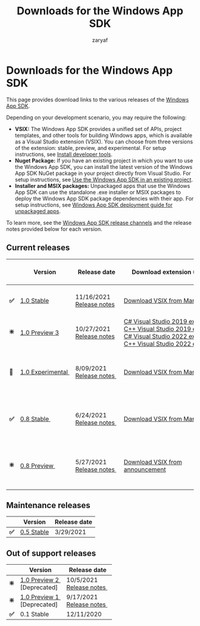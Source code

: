 ﻿---
title: Downloads for the Windows App SDK 
description: Downloads for the Windows App SDK, including the VSIX, Installer and MSIX packages 
ms.topic: article
ms.date: 08/30/2021
keywords: windows win32, windows app development, Windows App SDK 
ms.author: zafaraj
author: zaryaf
ms.localizationpriority: medium
---

# Downloads for the Windows App SDK

This page provides download links to the various releases of the [Windows App SDK](index.md).

Depending on your development scenario, you may require the following:

- **VSIX:** The Windows App SDK provides a unified set of APIs, project templates, and other tools for building Windows apps, which is available as a Visual Studio extension (VSIX). You can choose from three versions of the extension: stable, preview, and experimental. For setup instructions, see [Install developer tools](set-up-your-development-environment.md). 
- **Nuget Package:** If you have an existing project in which you want to use the Windows App SDK, you can install the latest version of the Windows App SDK NuGet package in your project directly from Visual Studio. For setup instructions, see [Use the Windows App SDK in an existing project](use-windows-app-sdk-in-existing-project.md).
- **Installer and MSIX packages:** Unpackaged apps that use the Windows App SDK can use the standalone .exe installer or MSIX packages to deploy the Windows App SDK package dependencies with their app. For setup instructions, see [Windows App SDK deployment guide for unpackaged apps](deploy-unpackaged-apps.md).

To learn more, see the [Windows App SDK release channels](release-channels.md) and the release notes provided below for each version.

## Current releases

|   | Version | Release date | Download extension (VSIX) | Installer and MSIX packages |
|---|---|---|---|---|
| **✅** | [1.0&nbsp;Stable](stable-channel.md#version-10) | 11/16/2021 <br> [Release&nbsp;notes](stable-channel.md#version-10)&nbsp; | [Download VSIX from Marketplace](https://aka.ms/windowsappsdk/stable-vsix) | [Download Installer and MSIX packages](https://aka.ms/windowsappsdk/1.0-stable/msix-installer) |
| **❇️** | [1.0&nbsp;Preview&nbsp;3](preview-channel.md#version-10-preview-3-100-preview3) | 10/27/2021 <br> [Release&nbsp;notes](preview-channel.md#version-10-preview-3-100-preview3)&nbsp; | [C#&nbsp;Visual&nbsp;Studio&nbsp;2019&nbsp;extension](https://aka.ms/windowsappsdk/1.0-preview3/extension/VS2019/csharp)<br/>[C++&nbsp;Visual&nbsp;Studio&nbsp;2019&nbsp;extension](https://aka.ms/windowsappsdk/1.0-preview3/extension/VS2019/cpp)<br/>[C#&nbsp;Visual&nbsp;Studio&nbsp;2022&nbsp;extension](https://aka.ms/windowsappsdk/1.0-preview3/extension/VS2022/csharp)<br/>[C++&nbsp;Visual&nbsp;Studio&nbsp;2022&nbsp;extension](https://aka.ms/windowsappsdk/1.0-preview3/extension/VS2022/cpp) | [Download Installer and MSIX packages](https://aka.ms/windowsappsdk/1.0-preview3/msix-installer) |
| **🔄️** | [1.0&nbsp;Experimental&nbsp;](experimental-channel.md#version-10-experimental-100-experimental1) | 8/09/2021 <br> [Release&nbsp;notes&nbsp;](experimental-channel.md#version-10-experimental-100-experimental1) | [Download VSIX from Marketplace](https://aka.ms/projectreunion/previewdownload) | [Download Installer and MSIX packages from announcement](https://github.com/microsoft/WindowsAppSDK/releases/tag/1.0.0-experimental1) |
| **✅** | [0.8&nbsp;Stable&nbsp;](stable-channel.md#version-08)  | 6/24/2021 <br> [Release&nbsp;notes&nbsp;](stable-channel.md#version-08)&nbsp;  | [Download VSIX from Marketplace](https://aka.ms/projectreunion/vsixdownload) | [Download Installer and MSIX packages from announcement](https://github.com/microsoft/WindowsAppSDK/releases/tag/v0.8.0) |
| **❇️** | [0.8&nbsp;Preview&nbsp;](experimental-channel.md#version-08-preview-080-preview)  | 5/27/2021 <br> [Release&nbsp;notes&nbsp;](experimental-channel.md#version-08-preview-080-preview)&nbsp; | [Download VSIX from announcement](https://github.com/microsoft/WindowsAppSDK/releases/tag/v0.8.0-rc) | [Download Installer and MSIX packages from announcement](https://github.com/microsoft/WindowsAppSDK/releases/tag/v0.8-preview) |

## Maintenance releases 

|   | Version | Release date |  
|---|---|---|
| **✅** | [0.5 Stable](stable-channel.md#version-05) | 3/29/2021 |


## Out of support releases 

|   | Version | Release date |
|---|---|---|
| **❇️** | [1.0&nbsp;Preview 2&nbsp;](preview-channel.md#version-10-preview-2-100-preview2) <br> [Deprecated] | 10/5/2021 <br> [Release&nbsp;notes&nbsp;](preview-channel.md#version-10-preview-2-100-preview2)&nbsp; | 
| **❇️** | [1.0&nbsp;Preview 1&nbsp;](preview-channel.md#version-10-preview-1-100-preview1) <br> [Deprecated] | 9/17/2021 <br> [Release&nbsp;notes&nbsp;](preview-channel.md#version-10-preview-1-100-preview1)&nbsp; | 
| **✅** | 0.1 Stable | 12/11/2020 |
